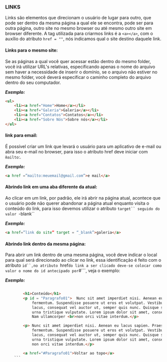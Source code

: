 ### LINKS

Links são elementos que direcionam o usuário de lugar para outro, que pode ser dentro da mesma página a qual ele se encontra, pode ser para outra página, 
outro site no mesmo browser ou até mesmo outro site em browser diferente. A  tag utilizada para criarmos links é a ```<a></a>```, com o auxílio do atributo 
```href = ""```, nós indicamos qual o site destino daquele link.

#### Links para o mesmo site:
Se as páginas a qual você quer acessar estão dentro do mesmo folder, você irá utilizar URL's relativas, especificando apenas o nome do arquivo sem haver a
necessidade de inserir o domínio, se o arquivo não estiver no mesmo folder, você deverá especificar o caminho completo do arquivo dentro do seu computador.

***Exemplo:***
```html
<ul>
    <li><a href="Home">Home</a></li>
    <li><a href="Galeria">Galeria</a></li>
    <li><a href="Contatos">Contatos</a></li>
    <li><a href="Sobre Nós">Sobre nós</a></li>
</ul>
```
#### link para email:
É possível criar um link que levará o usuário para um aplicativo de e-mail ou abra seu e-mail no browser, para isso  o atributo href deve iniciar com ``m̀ailto``:.

***Exemplo:***
```html
<a href =”mailto:meuemail@gmail.com”>e mail</a>
```


#### Abrindo link em uma aba diferente da atual:
Ao clicar em um link, por padrão, ele irá abrir na página atual, acontece que o usuário pode não querer abandonar a página atual enquanto visita o conteúdo
do link, para isso devemos utilizar o atributo ```target`` seguido do valor ```-blank``

***Exemplo:***
```html
<a href=”link do site” target = “_blank”>galeria</a>
```


#### Abrindo link dentro da mesma página:
Para abrir um link dentro de uma mesma página, vocẽ deve indicar o local para qual será direcionado ao clicar no link, essa identificação é feito com o atributo
```id``,no atributo ```href``` do link a ser clicado deve-se colocar como valor o nome do id antecipado por ```#```, veja o exemplo:

***Exemplo:***
```html

		<h1>Conteúdo</h1>
		<p id = "Paragrafo01">	Nunc sit amet imperdiet nisi. Aenean eu lacus sapien. Praesent interdum leo et mauris consequat<br> 
			fermentum. Suspendisse posuere ut eros et volutpat. Vestibulum ac tristique massa. Pellentesque est <br>
			lacus, consequat vel auctor ut, semper quis nunc. Quisque sed nulla nunc. Integer dictum quam non <br>
			urna tristique vulputate. Lorem ipsum dolor sit amet, consectetur adipiscing elit.<br> 
			Nam ullamcorper <br>non orci vitae interdum.</p>

		<p>	Nunc sit amet imperdiet nisi. Aenean eu lacus sapien. Praesent interdum leo et mauris consequat<br>
			fermentum. Suspendisse posuere ut eros et volutpat. Vestibulum ac tristique massa. Pellentesque est <br>
			lacus, consequat vel auctor ut, semper quis nunc. Quisque sed nulla nunc. Integer dictum quam non <br>
			urna tristique vulputate. Lorem ipsum dolor sit amet, consectetur adipiscing elit. Nam ullamcorper <br>
			non orci vitae interdum.</p>

		<a href="#Paragrafo01">Voltar ao topo</a>
    ```
    
    





